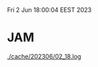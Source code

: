 Fri  2 Jun 18:00:04 EEST 2023
# JAM
<a href='./cache/202306/02_18.log'>./cache/202306/02_18.log</a>
